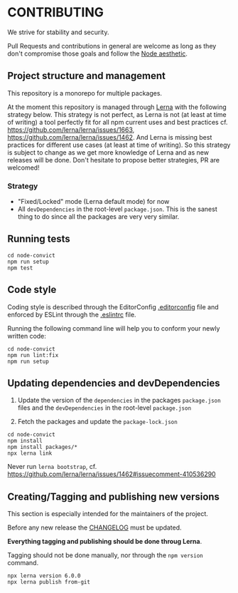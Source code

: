 CONTRIBUTING
============

We strive for stability and security.

Pull Requests and contributions in general are welcome as long as they don't
compromise those goals and follow the
[Node aesthetic](https://github.com/substack/blog/blob/master/node_aesthetic.markdown).


Project structure and management
--------------------------------

This repository is a monorepo for multiple packages.

At the moment this repository is managed through [Lerna](https://lerna.js.org/)
with the following strategy below. This strategy is not perfect, as Lerna is not
(at least at time of writing) a tool perfectly fit for all npm current uses and
best practices cf. https://github.com/lerna/lerna/issues/1663,
https://github.com/lerna/lerna/issues/1462. And Lerna is missing best practices
for different use cases (at least at time of writing). So this strategy is
subject to change as we get more knowledge of Lerna and as new releases will be
done. Don't hesitate to propose better strategies, PR are welcomed!

### Strategy

* "Fixed/Locked" mode (Lerna default mode) for now
* All `devDependencies` in the root-level `package.json`. This is the sanest
  thing to do since all the packages are very very similar.


Running tests
-------------

```shellsession
cd node-convict
npm run setup
npm test
```


Code style
----------

Coding style is described through the EditorConfig
[.editorconfig](./.editorconfig) file and enforced by ESLint through the
[.eslintrc](./.eslintrc.js) file.

Running the following command line will help you to conform your newly written
code:

```shellsession
cd node-convict
npm run lint:fix
npm run setup
```


Updating dependencies and devDependencies
-----------------------------------------

1. Update the version of the `dependencies` in the packages `package.json` files
   and the `devDependencies` in the root-level `package.json`

2. Fetch the packages and update the `package-lock.json`

```shellsession
cd node-convict
npm install
npm install packages/*
npx lerna link
```

Never run `lerna bootstrap`, cf. https://github.com/lerna/lerna/issues/1462#issuecomment-410536290


Creating/Tagging and publishing new versions
--------------------------------------------

This section is especially intended for the maintainers of the project.

Before any new release the [CHANGELOG](./CHANGELOG.md) must be updated.

**Everything tagging and publishing should be done throug Lerna**.

Tagging should not be done manually, nor through the `npm version` command.

```shellsession
npx lerna version 6.0.0
npx lerna publish from-git
```
